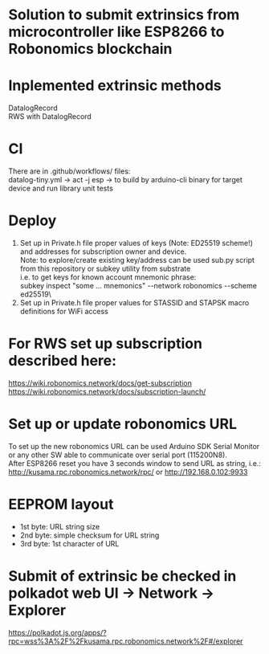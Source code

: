 # Solution to submit extrinsics from microcontroller like ESP8266 to Robonomics blockchain

# Inplemented extrinsic methods
DatalogRecord\
RWS with DatalogRecord

# CI
There are in .github/workflows/ files:\
datalog-tiny.yml  ->  act -j esp  ->  to build by arduino-cli binary for target device and run library unit tests

# Deploy 
1. Set up in Private.h file proper values of keys (Note: ED25519 scheme!) and addresses for subscription owner and device.\
    Note: to explore/create existing key/address can be used sub.py script from this repository or subkey utility from substrate\
    i.e. to get keys for known account mnemonic phrase:\
    subkey inspect "some ... mnemonics" --network robonomics --scheme ed25519\
2. Set up in Private.h file proper values for STASSID and STAPSK macro definitions for WiFi access

# For RWS set up subscription  described here:
https://wiki.robonomics.network/docs/get-subscription
https://wiki.robonomics.network/docs/subscription-launch/

# Set up or update robonomics URL
To set up the new robonomics URL can be used Arduino SDK Serial Monitor or any other SW able to communicate over serial port (115200N8).\
After ESP8266 reset you have 3 seconds window to send URL as string, i.e.:  http://kusama.rpc.robonomics.network/rpc/ or http://192.168.0.102:9933

# EEPROM layout
- 1st byte: URL string size
- 2nd byte: simple checksum for URL string
- 3rd byte: 1st character of URL

# Submit of extrinsic be checked in polkadot web UI -> Network -> Explorer
https://polkadot.js.org/apps/?rpc=wss%3A%2F%2Fkusama.rpc.robonomics.network%2F#/explorer
